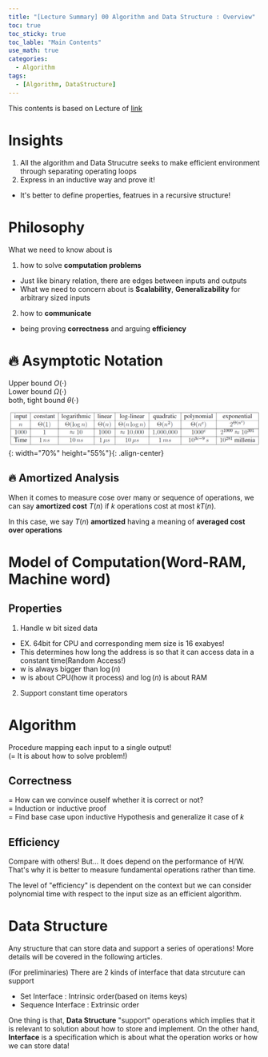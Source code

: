 ```yaml
---
title: "[Lecture Summary] 00 Algorithm and Data Structure : Overview"
toc: true
toc_sticky: true
toc_lable: "Main Contents"
use_math: true
categories:
  - Algorithm
tags:
  - [Algorithm, DataStructure]
---
```


This contents is based on Lecture of [link](https://ocw.mit.edu/courses/6-006-introduction-to-algorithms-spring-2020/pages/syllabus/)

# Insights 

1. All the algorithm and Data Strucutre seeks to make efficient environment through separating operating loops
2. Express in an inductive way and prove it! 
  - It's better to define properties, featrues in a recursive structure!

# Philosophy 

What we need to know about is 

1. how to solve **computation problems**
  - Just like binary relation, there are edges between inputs and outputs
  - What we need to concern about is **Scalability**, **Generalizability** for arbitrary sized inputs
2. how to **communicate**
  - being proving **correctness** and arguing **efficiency**

# 🔥 Asymptotic Notation

Upper bound $O(\cdot)$<br>
Lower bound $\Omega(\cdot)$<br>
both, tight bound $\theta(\cdot)$

![제목](/assets/images/algorithm/0-0.PNG){: width="70%" height="55%"}{: .align-center}

## 🔥 Amortized Analysis

When it comes to measure cose over many or sequence of operations, we can say **amortized cost** $T(n)$ if *k* operations cost at most $kT(n)$.

In this case, we say $T(n)$ **amortized** having a meaning of **averaged cost over operations**

# Model of Computation(Word-RAM, Machine word)

## Properties

1. Handle w bit sized data 
  - EX. 64bit for CPU and corresponding mem size is 16 exabyes!
  - This determines how long the address is so that it can access data in a constant time(Random Access!)  
  - w is always bigger than $\log(n)$
  - w is about CPU(how it process) and $\log(n)$ is about RAM
2. Support constant time operators


# Algorithm

Procedure mapping each input to a single output!<br>
(= It is about how to solve problem!)

## Correctness

= How can we convince ouself whether it is correct or not?<br>
= Induction or inductive proof <br>
= Find base case upon inductive Hypothesis and generalize it case of *k*

## Efficiency

Compare with others! But... It does depend on the performance of H/W. <br>
That's why it is better to measure fundamental operations rather than time.

The level of "efficiency" is dependent on the context but we can consider polynomial time with respect to the input size as an efficient algorithm.

# Data Structure

Any structure that can store data and support a series of operations! More details will be covered in the following articles. 

(For preliminaries) There are 2 kinds of interface that data strcuture can support

- Set Interface : Intrinsic order(based on items keys)
- Sequence Interface : Extrinsic order

One thing is that, **Data Structure** "support" operations which implies that it is relevant to solution about how to store and implement. On the other hand, **Interface** is a specification which is about what the operation works or how we can store data!
